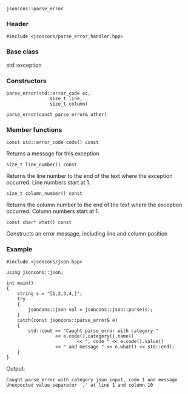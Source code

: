     jsoncons::parse_error

### Header

    #include <jsoncons/parse_error_handler.hpp>

### Base class

std::exception

### Constructors

    parse_error(std::error_code ec,
                    size_t line,
                    size_t column)

    parse_error(const parse_error& other)

### Member functions

    const std::error_code code() const
Returns a message for this exception

    size_t line_number() const
Returns the line number to the end of the text where the exception occurred.
Line numbers start at 1.

    size_t column_number() const
Returns the column number to the end of the text where the exception occurred.
Column numbers start at 1.

    const char* what() const
Constructs an error message, including line and column position

### Example

    #include <jsoncons/json.hpp>

    using jsoncons::json;

    int main()
    {
        string s = "[1,2,3,4,]";
        try 
        {
            jsoncons::json val = jsoncons::json::parse(s);
        } 
        catch(const jsoncons::parse_error& e) 
        {
            std::cout << "Caught parse_error with category " 
                      << e.code().category().name() 
                              << ", code " << e.code().value() 
                      << " and message " << e.what() << std::endl;
        }
    }


Output:

    Caught parse_error with category json_input, code 1 and message Unexpected value separator ',' at line 1 and column 10
